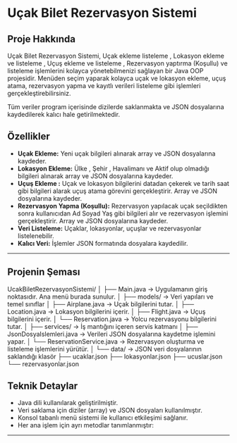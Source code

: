 # Uçak Bilet Rezervasyon Sistemi

## Proje Hakkında

Uçak Bilet Rezervasyon Sistemi, Uçak ekleme listeleme , Lokasyon ekleme ve listeleme , Uçuş ekleme ve listeleme , Rezervasyon yaptırma (Koşullu) ve listeleme işlemlerini kolayca yönetebilmenizi sağlayan bir Java OOP projesidir. Menüden seçim yaparak kolayca uçak ve lokasyon ekleme, uçuş atama, rezervasyon yapma ve kayıtlı verileri listeleme gibi işlemleri gerçekleştirebilirsiniz.

Tüm veriler program içerisinde dizilerde saklanmakta ve JSON dosyalarına kaydedilerek kalıcı hale getirilmektedir.


## Özellikler

- **Uçak Ekleme:** Yeni uçak bilgileri alınarak array ve JSON dosyalarına kaydeder.
- **Lokasyon Ekleme:** Ülke , Şehir , Havalimanı ve Aktif olup olmadığı bilgileri alınarak array ve JSON dosyalarına kaydeder.
- **Uçuş Ekleme :** Uçak ve lokasyon bilgilerini datadan çekerek ve tarih saat gibi bilgileri alarak uçuş atama görevini gerçekleştirir. Array ve JSON dosyalarına kaydeder.
- **Rezervasyon Yapma (Koşullu):** Rezervasyon yapılacak uçak seçildikten sonra kullanıcıdan Ad Soyad Yaş gibi bilgileri alır ve rezervasyon işlemini gerçekleştirir. Array ve JSON dosyalarına kaydeder.
- **Veri Listeleme:** Uçaklar, lokasyonlar, uçuşlar ve rezervasyonlar listelenebilir.
- **Kalıcı Veri:** İşlemler JSON formatında dosyalara kaydedilir.

---

## Projenin Şeması
UcakBiletRezervasyonSistemi/
│
├── Main.java                  → Uygulamanın giriş noktasıdır. Ana menü burada sunulur.
│
├── models/                   → Veri yapıları ve temel sınıflar
│   ├── Airplane.java         → Uçak bilgilerini tutar.
│   ├── Location.java         → Lokasyon bilgilerini içerir.
│   ├── Flight.java           → Uçuş bilgilerini içerir.
│   └── Reservation.java      → Yolcu rezervasyonu bilgilerini tutar.
│
├── services/                 → İş mantığını içeren servis katmanı
│   ├── JsonDosyaIslemleri.java → Verileri JSON dosyalarına kaydetme işlemini yapar.
│   └── ReservationService.java → Rezervasyon oluşturma ve listeleme işlemlerini yürütür.
│
└── data/                     → JSON veri dosyalarının saklandığı klasör
    ├── ucaklar.json
    ├── lokasyonlar.json
    ├── ucuslar.json
    └── rezervasyonlar.json



## Teknik Detaylar

- Java dili kullanılarak geliştirilmiştir.
- Veri saklama için diziler (array) ve JSON dosyaları kullanılmıştır.
- Konsol tabanlı menü sistemi ile kullanıcı etkileşimi sağlanır.
- Her ana işlem için ayrı metodlar tanımlanmıştır:

---
